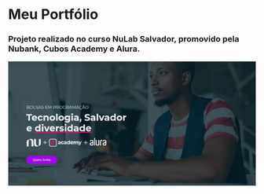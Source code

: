 # Meu Portfólio
### Projeto realizado no curso NuLab Salvador, promovido pela Nubank, Cubos Academy e Alura.
![nubank](images/nubank.jpg)